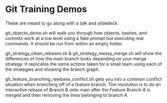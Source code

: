 # Git Training Demos

These are meant to go along with a talk and slidedeck.

git_objects_demo.sh will walk you through how objects, hashes, and commits work at a low level using a fake prompt but executing real commands. It should be run from within an empty folder.

git_strategy_clean_rebases.sh & git_strategy_messy_merge.sh will show the differences of how the main branch looks depending on your merge strategy. It replicates the same actions taken for a small team using each of the strategies and showing the branch graph.

git_feature_branching_rewbase_conflict.sh gets you into a common conflict situation when branching off of a feature branch. The resolution is to do an interactive rebase of Branch B onto main after the Feature Branch A is merged and then removing the lines belonging to branch A.

